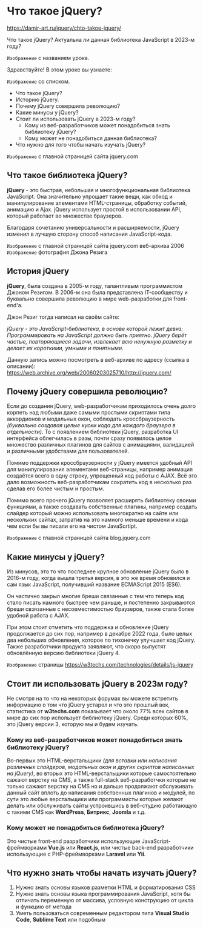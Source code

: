 # Что такое jQuery?
https://damir-art.ru/jquery/chto-takoe-jquery/

Что такое jQuery? Актуальна ли данная библиотека JavaScript в 2023-м году?

`Изображение` с названием урока.

Здравствуйте! В этом уроке вы узнаете:

`Изображение` со списком.

- Что такое jQuery?
- Историю jQuery.
- Почему jQuery совершила революцию?
- Какие минусы у jQuery?
- Стоит ли использовать jQuery в 2023-м году?
  - Кому из веб-разработчиков может понадобиться знать библиотеку jQuery?
  - Кому может не понадобиться данная библиотека?
- Что нужно для того чтобы начать изучать jQuery?

`Изображение` с главной страницей сайта jquery.com

## Что такое библиотека jQuery?
**jQuery** - это быстрая, небольшая и многофункциональная библиотека JavaScript. Она значительно упрощает такие вещи, как обход и манипулирование элементами HTML-страницы, обработку событий, анимацию и Ajax. jQuery использует простой в использовании API, который работает во множестве браузеров.

Благодаря сочетанию универсальности и расширяемости, jQuery изменил в лучшую сторону способ написания JavaScript-кода.

`Изображение` с главной страницей сайта jquery.com веб-архива 2006
`Изображение` фотография Джона Резига

## История jQuery
**jQuery**, была создана в 2005-м году, талантливым программистом Джоном Резигом. В 2006-м она была представлена IT-сообществу и буквально совершила революцию в мире web-разработки для front-end'а.

Джон Резиг тогда написал на своём сайте:

*jQuery - это JavaScript-библиотека, в основе которой лежит девиз: Программировать на JavaScript должно быть приятно. jQuery берёт частые, повторяющиеся задачи, извлекает всю ненужную разметку и делает их короткими, умными и понятными.*

Данную запись можно посмотреть в веб-архиве по адресу (ссылка в описании): https://web.archive.org/web/20060203025710/http://jquery.com/

## Почему jQuery совершила революцию?
Если до создания jQuery, web-разработчикам приходилось очень долго корпеть над любыми даже самыми простыми скриптами типа аккордионов и модальных окон, соблюдать кроссбраузерность *(буквально создавая целые куски кода для каждого браузера в отдельности)*. То с появлением библиотеки jQuery, разработка UI интерфейса облегчилась в разы, почти сразу появилось целое множество различных плагинов для сайтов с анимациями, валидацией и различными удобствами для пользователей.

Помимо поддержки кроссбраузерности у jQuery имеется удобный API для манипулирования элементами веб-страницы, например анимация создаётся всего в одну строку, упрощенный код работы с AJAX. Всё это дало возможность веб-разработчикам сократить код в несколько раз сделав его более чистым и простым.

Помимо всего прочего jQuery позволяет расширять библиотеку своими функциями, а также создавать собственные плагины, например создать слайдер который можно использовать многократно на сайте или нескольких сайтах, затратив на это намного меньше времени и кода чем если бы вы писали его на чистом JavaScrtipt.

`Изображение` с главной страницей сайта blog.jquery.com

## Какие минусы у jQuery?
Из минусов, это то что последнее крупное обновление jQuery было в 2016-м году, когда вышла третья версия, в это же время обновился и сам язык JavaScript, получивший название ECMAScript 2015 (ES6).

Он частично закрыл многие бреши связанные с тем что теперь код стало писать намного быстрее чем раньше, и постепенно закрываются бреши свзязанные с несовместимостью браузеров, также стала более удобной работа с AJAX.

При этом стоит отметить что поддержка и обновление jQuery продолжается до сих пор, например в декабре 2022 года, было целых два небольших обновления, которое по тихонечку улучшает код jQuery. Также разработчики продукта заявляют, что скоро выпустят обновлённую версию библиотеки jQuery 4.

`Изображение` страницы https://w3techs.com/technologies/details/js-jquery

## Стоит ли использовать jQuery в 2023м году?
Не смотря на то что на некоторых форумах вы можете встретить информацию о том что jQuery устарел и что это прошлый век, статистика от **w3techs.com** показывает что около 77% всех сайтов в мире до сих пор использует библиотеку jQuery. Среди которых 60%, это jQuery версии 3, которую мы и будем изучать.

### Кому из веб-разработчиков может понадобиться знать библиотеку jQuery?
Во-первых это HTML-верстальщики *(для вставки или написания различных слайдеров, модальных окон и других скриптов написанных на jQuery)*, во вторых это HTML-верстальщики которые самостоятельно сажают верстку на CMS, а также full-stack веб-разработчки которые не только сажают верстку на CMS но и дальше продолжают обслуживать данный сайт вплоть до написания собственных плагинов и модулей, по сути это любые верстальщики или программисты которые желают делать или обслуживать сайты устроившись в веб-студию работающую с такими CMS как **WordPress**, **Битрикс**, **Joomla** и т.д.

### Кому может не понадобиться библиотека jQuery?
Это чистые front-end разработчики использующие JavaScript-фреймворками **Vue.js** или **React.js**, или чистые back-end разработчики использующие с PHP-фреймворками **Laravel** или **Yii**.

## Что нужно знать чтобы начать изучать jQuery?
1. Нужно знать основы языков разметки HTML и форматирования CSS
2. Нужно знать основы языка программирования JavaScript, хотя бы отличать переменную от массива, условную конструкцию от цикла и функцию от метода
3. Уметь пользоваться современным редактором типа **Visual Studio Code**, **Sublime Text** или подобным
